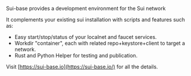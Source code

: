 Sui-base provides a development environment for the Sui network

It complements your existing sui installation with scripts and features such as:
  - Easy start/stop/status of your localnet and faucet services.
  - Workdir "container", each with related repo+keystore+client to target a network.
  - Rust and Python Helper for testing and publication.

Visit [https://sui-base.io](https://sui-base.io/) for all the details.